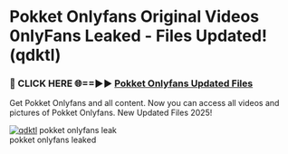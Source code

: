 # Pokket Onlyfans Original Videos 0nlyFans Leaked - Files Updated! (qdktl)

<h3>🔴 CLICK HERE 🌐==►► <a href="https://tinyurl.com/3hn5wdd3" rel="nofollow">Pokket Onlyfans Updated Files</a></h3>

Get Pokket Onlyfans and all content. Now you can access all videos and pictures of Pokket Onlyfans. New Updated Files 2025!

[![qdktl](https://i.imgur.com/4HnBqBT.gif)](https://tinyurl.com/3hn5wdd3)
pokket onlyfans leak<br>
pokket onlyfans leaked